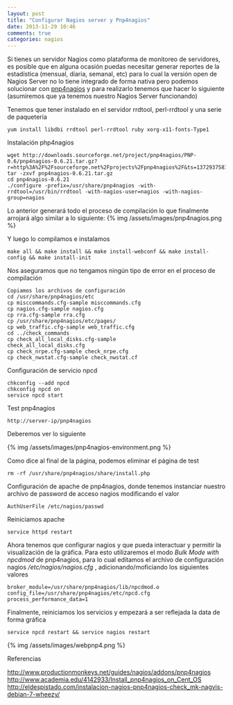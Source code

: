 ```yaml
---
layout: post
title: "Configurar Nagios server y Pnp4nagios"
date: 2013-11-29 10:46
comments: true
categories: nagios
---
```

Si tienes un servidor Nagios como plataforma de monitoreo de servidores, es posible que en alguna ocasión puedas necesitar generar reportes de la estadística (mensual, díaria, semanal, etc) para lo cual la versión open de Nagios Server no lo tiene integrado de forma nativa pero podemos solucionar con <a href="http://www.pnp4nagios.org/">pnp4nagios</a> y para realizarlo tenemos que hacer lo siguiente (asumiremos que ya tenemos nuestro Nagios Server funcionando)

Tenemos que tener instalado en el servidor rrdtool, perl-rrdtool y una serie de paquetería 

``` objc    
yum install libdbi rrdtool perl-rrdtool ruby xorg-x11-fonts-Type1
```

Instalación php4nagios

``` objc    
wget http://downloads.sourceforge.net/project/pnp4nagios/PNP-0.6/pnp4nagios-0.6.21.tar.gz?r=http%3A%2F%2Fsourceforge.net%2Fprojects%2Fpnp4nagios%2F&ts=1372937581&use_mirror=jaist
tar -zxvf pnp4nagios-0.6.21.tar.gz
cd pnp4nagios-0.6.21
./configure -prefix=/usr/share/pnp4nagios -with-rrdtool=/usr/bin/rrdtool -with-nagios-user=nagios -with-nagios-group=nagios
```
Lo anterior generará todo el proceso de compilación lo que finalmente arrojará algo similar a lo siguiente:
{% img /assets/images/pnp4nagios.png %}

Y luego lo compilamos e instalamos
<!-- more -->
``` objc    
make all && make install && make install-webconf && make install-config && make install-init
```
Nos aseguramos que no tengamos ningún tipo de error en el proceso de compilación

``` objc
Copiamos los archivos de configuración
cd /usr/share/pnp4nagios/etc
cp misccommands.cfg-sample misccommands.cfg
cp nagios.cfg-sample nagios.cfg
cp rra.cfg-sample rra.cfg
cp /usr/share/pnp4nagios/etc/pages/
cp web_traffic.cfg-sample web_traffic.cfg
cd ../check_commands
cp check_all_local_disks.cfg-sample
check_all_local_disks.cfg
cp check_nrpe.cfg-sample check_nrpe.cfg
cp check_nwstat.cfg-sample check_nwstat.cf 
```
Configuración de servicio npcd

``` objc
chkconfig --add npcd
chkconfig npcd on
service npcd start
```
Test pnp4nagios
``` objc
http://server-ip/pnp4nagios
``` 
Deberemos ver lo siguiente

{% img /assets/images/pnp4nagios-environment.png %}

Como dice al final de la página, podemos eliminar el página de test
``` objc
rm -rf /usr/share/pnp4nagios/share/install.php
```
Configuración de apache de pnp4nagios, donde tenemos instanciar nuestro archivo de password de acceso nagios modificando el valor

``` objc
AuthUserFile /etc/nagios/passwd
``` 
Reiniciamos apache
``` objc
service httpd restart
```
Ahora tenemos que configurar nagios y que pueda interactuar y permitir la visualización de la gráfica. Para esto utilizaremos el modo <i>Bulk Mode with npcdmod</i> de pnp4nagios, para lo cual editamos el archivo de configuración nagios <i>/etc/nagios/nagios.cfg</i> , adicionando/moficiando los siguientes valores

``` objc
broker_module=/usr/share/pnp4nagios/lib/npcdmod.o config_file=/usr/share/pnp4nagios/etc/npcd.cfg
process_performance_data=1
```
Finalmente, reiniciamos los servicios y empezará a ser reflejada la data de forma gráfica
``` objc
service npcd restart && service nagios restart
```

{% img /assets/images/webpnp4.png %}

Referencias

http://www.productionmonkeys.net/guides/nagios/addons/pnp4nagios
http://www.academia.edu/4142933/Install_pnp4nagios_on_Cent_OS
http://eldespistado.com/instalacion-nagios-pnp4nagios-check_mk-nagvis-debian-7-wheezy/

